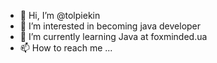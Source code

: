- 👋 Hi, I’m @tolpiekin
- 👀 I’m interested in becoming java developer
- 🌱 I’m currently learning Java at foxminded.ua
- 📫 How to reach me ...

<!---
tolpiekin/tolpiekin is a ✨ special ✨ repository because its `README.md` (this file) appears on your GitHub profile.
You can click the Preview link to take a look at your changes.
--->
